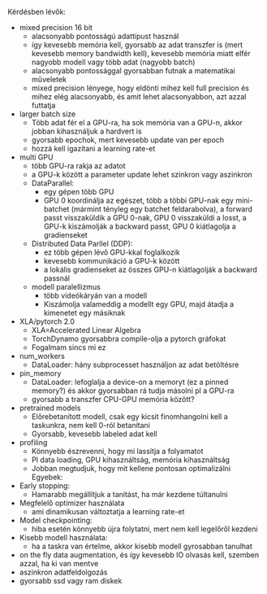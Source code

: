 Kérdésben lévők:
- mixed precision 16 bit
	- alacsonyabb pontosságú adattípust használ
	- így kevesebb memória kell, gyorsabb az adat transzfer is (mert kevesebb memory bandwidth kell), kevesebb memória miatt elfér nagyobb modell vagy több adat (nagyobb batch)
	- alacsonyabb pontossággal gyorsabban futnak a matematikai műveletek
	- mixed precision lényege, hogy eldönti mihez kell full precision és mihez elég alacsonyabb, és amit lehet alacsonyabbon, azt azzal futtatja
- larger batch size
	- Több adat fér el a GPU-ra, ha sok memória van a GPU-n, akkor jobban kihasználjuk a hardvert is
	- gyorsabb epochok, mert kevesebb update van per epoch
	- hozzá kell igazítani a learning rate-et
- multi GPU
	- több GPU-ra rakja az adatot
	- a GPU-k között a parameter update lehet szinkron vagy aszinkron
	- DataParallel:
		- egy gépen több GPU
		- GPU 0 koordinálja az egészet, több a többi GPU-nak egy mini-batchet (mármint tényleg egy batchet feldarabolva), a forward passt visszaküldik a GPU 0-nak, GPU 0 visszaküldi a losst, a GPU-k kiszámolják a backward passt, GPU 0 kiátlagolja a gradienseket
	- Distributed Data Parllel (DDP):
		- ez több gépen lévő GPU-kkal foglalkozik
		- kevesebb kommunikáció a GPU-k között
		- a lokális gradienseket az összes GPU-n kiátlagolják a backward passnál
	- modell paralellizmus
		- több videókáryán van a modell
		- Kiszámolja valameddig a modellt egy GPU, majd átadja a kimenetet egy másiknak
- XLA/pytorch 2.0
	- XLA=Accelerated Linear Algebra
	- TorchDynamo gyorsabbra compile-olja a pytorch gráfokat
	- Fogalmam sincs mi ez
- num_workers
	- DataLoader: hány subprocesset használjon az adat betöltésre
- pin_memory
	- DataLoader: lefoglalja a device-on a memoryt (ez a pinned memory?) és akkor gyorsabban rá tudja másolni pl a GPU-ra
	- gyorsabb a transzfer CPU-GPU memória között?
- pretrained models
	- Előrebetanított modell, csak egy kicsit finomhangolni kell a taskunkra, nem kell 0-ról betanítani
	- Gyorsabb, kevesebb labeled adat kell
- profiling
	- Könnyebb észrevenni, hogy mi lassítja a folyamatot
	- Pl data loading, GPU kihasználtság, memória kihasználtság
	- Jobban megtudjuk, hogy mit kellene pontosan optimalizálni
Egyebek:
- Early stopping:
	- Hamarabb megállítjuk a tanítást, ha már kezdene túltanulni
- Megfelelő optimizer használata
	- ami dinamikusan változtatja a learning rate-et
- Model checkpointing:
	- hiba esetén könnyebb újra folytatni, mert nem kell legelőről kezdeni
- Kisebb modell használata:
	- ha a taskra van értelme, akkor kisebb modell gyrosabban tanulhat
- on the fly data augmentation, és így kevesebb IO olvasás kell, szemben azzal, ha ki van mentve
- aszinkron adatfeldolgozás
- gyorsabb ssd vagy ram diskek